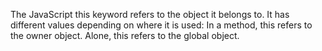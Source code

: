 The JavaScript this keyword refers to the object it belongs to. 
It has different values depending on where it is used: In a method, 
this refers to the owner object. Alone, this refers to the global 
object.